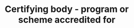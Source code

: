 ---
title: 'Certifying body - program or scheme accredited for'
slug: 'certifying-body-program-or-scheme-accredited-for'
description: 'Scheme names the body is certified for - select from control list'
required: False
vocabulary: 'certifying-body-program-or-scheme-accredited-for.txt'
policy: 'Controlled value. Multi select from control list.'
---